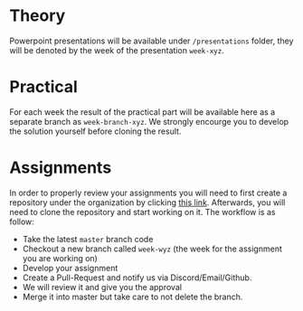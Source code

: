 # Theory

Powerpoint presentations will be available under `/presentations` folder, they will be denoted by the week of the presentation `week-xyz`.

# Practical

For each week the result of the practical part will be available here as a separate branch as `week-branch-xyz`. 
We strongly encourge you to develop the solution yourself before cloning the result.

# Assignments

In order to properly review your assignments you will need to first create a repository under the organization by clicking [this link](/).
Afterwards, you will need to clone the repository and start working on it.
The workflow is as follow:
- Take the latest `master` branch code
- Checkout a new branch called `week-wyz` (the week for the assignment you are working on)
- Develop your assignment
- Create a Pull-Request and notify us via Discord/Email/Github.
- We will review it and give you the approval
- Merge it into master but take care to not delete the branch.
